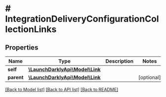 # # IntegrationDeliveryConfigurationCollectionLinks

## Properties

Name | Type | Description | Notes
------------ | ------------- | ------------- | -------------
**self** | [**\LaunchDarklyApi\Model\Link**](Link.md) |  |
**parent** | [**\LaunchDarklyApi\Model\Link**](Link.md) |  | [optional]

[[Back to Model list]](../../README.md#models) [[Back to API list]](../../README.md#endpoints) [[Back to README]](../../README.md)
